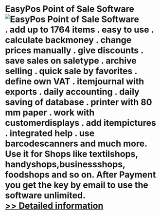 # EasyPos Point of Sale Software<br />![EasyPos Point of Sale Software](https://mycommerce.akamaized.net/api/pimages/P300518517/BIG/300518517.JPG)<br />. add up to 1764 items . easy to use . calculate backmoney . change prices manually . give discounts . save sales on saletype . archive selling . quick sale by favorites . define own VAT . itemjournal with exports . daily accounting . daily saving of database . printer with 80 mm paper . work with customerdisplays . add itempictures . integrated help . use barcodescanners and much more. Use it for Shops like textilshops, handyshops,businessshops, foodshops and so on. After Payment you get the key by email to use the software unlimited.<br />[>> Detailed information](https://secure.shareit.com/shareit/product.html?productid=300518517&affiliateid=200057808)